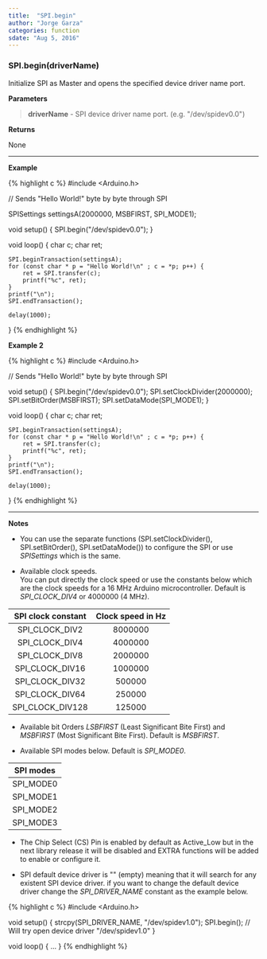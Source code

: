 ```yaml
---
title:  "SPI.begin"
author: "Jorge Garza"
categories: function
sdate: "Aug 5, 2016"
---
```


### SPI.begin(driverName)

Initialize SPI as Master and opens the specified device driver name port.

**Parameters**

> **driverName** - SPI device driver name port. (e.g. "/dev/spidev0.0")

**Returns**

None

____________________

**Example**

{% highlight c %}
#include <Arduino.h>

// Sends "Hello World!" byte by byte through SPI

SPISettings settingsA(2000000, MSBFIRST, SPI_MODE1); 

void setup() {
	SPI.begin("/dev/spidev0.0");
}

void loop() {
	char c;
	char ret;

	SPI.beginTransaction(settingsA);
	for (const char * p = "Hello World!\n" ; c = *p; p++) {
		ret = SPI.transfer(c);
		printf("%c", ret);
	}
	printf("\n");
	SPI.endTransaction();

	delay(1000);
}
{% endhighlight %}


**Example 2**

{% highlight c %}
#include <Arduino.h>

// Sends "Hello World!" byte by byte through SPI

void setup() {
	SPI.begin("/dev/spidev0.0");
	SPI.setClockDivider(2000000);
	SPI.setBitOrder(MSBFIRST);
	SPI.setDataMode(SPI_MODE1);
}

void loop() {
	char c;
	char ret;

	SPI.beginTransaction(settingsA);
	for (const char * p = "Hello World!\n" ; c = *p; p++) {
		ret = SPI.transfer(c);
		printf("%c", ret);
	}
	printf("\n");
	SPI.endTransaction();

	delay(1000);
}
{% endhighlight %}


____________________

**Notes**

- You can use the separate functions (SPI.setClockDivider(), SPI.setBitOrder(),  SPI.setDataMode()) to configure the SPI or use *SPISettings* which is the same. 

- Available clock speeds.  
  You can put directly the clock speed or use the constants below which are the clock speeds for a 16 MHz Arduino microcontroller. Default is *SPI_CLOCK_DIV4* or 4000000 (4 MHz). 
  
| SPI clock constant | Clock speed in Hz |
|:------:|:-----------:|
|   SPI_CLOCK_DIV2   |     8000000 |
|   SPI_CLOCK_DIV4   |     4000000 |
|   SPI_CLOCK_DIV8   |     2000000 |
|   SPI_CLOCK_DIV16  |     1000000 |
|   SPI_CLOCK_DIV32  |     500000  |
|   SPI_CLOCK_DIV64  |     250000  |
|   SPI_CLOCK_DIV128 |     125000  |

- Available bit Orders *LSBFIRST* (Least Significant Bite First) and *MSBFIRST* (Most Significant Bite First). Default is *MSBFIRST*.

- Available SPI modes below. Default is *SPI_MODE0*.

| SPI modes |
|:------:|
|   SPI_MODE0   |
|   SPI_MODE1   |
|   SPI_MODE2   |
|   SPI_MODE3   |

- The Chip Select (CS) Pin is enabled by default as Active_Low but in the next library release it will be disabled and EXTRA functions will be added to enable or configure it. 

- SPI default device driver is "" (empty) meaning that it will search for any existent SPI device driver. if you want to change the default device driver change the *SPI_DRIVER_NAME* constant as the example below. 

{% highlight c %}
#include <Arduino.h>

void setup() {
        strcpy(SPI_DRIVER_NAME, "/dev/spidev1.0");
        SPI.begin(); // Will try open device driver "/dev/spidev1.0"
}

void loop() {
        ...
}
{% endhighlight %}




